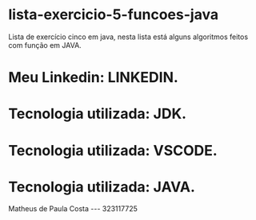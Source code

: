 # lista-exercicio-5-funcoes-java
Lista de exercício cinco em java, nesta lista está alguns algoritmos feitos com função em JAVA.

# Meu Linkedin: LINKEDIN.
# Tecnologia utilizada: JDK.
# Tecnologia utilizada: VSCODE.
# Tecnologia utilizada: JAVA.
Matheus de Paula Costa --- 323117725
